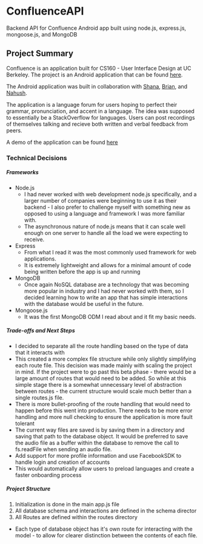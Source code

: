 ConfluenceAPI
=============

Backend API for Confluence Android app built using node.js, express.js, mongoose.js, and MongoDB

## Project Summary

Confluence is an application built for CS160 - User Interface Design at UC Berkeley. The project is an Android application that can be found [here](https://www.github.com/eabartlett/Confluence).

The Android application was built in collaboration with [Shana](https://github.com/shanawho), [Brian](https://github.com/dolphyin), and [Nahush](https://github.com/nbhanage).

The application is a language forum for users hoping to perfect their grammar, pronunciation, and accent in a language. The idea was supposed to essentially be a StackOverflow for languages. Users can post recordings of themselves talking and recieve both written and verbal feedback from peers.

A demo of the application can be found [here](https://www.youtube.com/watch?v=ySKpy1bGOws)

### Technical Decisions

##### Frameworks
* Node.js
  * I had never worked with web development node.js specifically, and a larger number of companies were beginning to use it as their backend - I also prefer to challenge myself with something new as opposed to using a language and framework I was more familiar with.
  * The asynchronous nature of node.js means that it can scale well enough on one server to handle all the load we were expecting to receive.
* Express
  * From what I read it was the most commonly used framework for web applications.
  * It is extremely lightweight and allows for a minimal amount of code being written before the app is up and running
* MongoDB
  * Once again NoSQL database are a technology that was becoming more popular in industry and I had never worked with them, so I decided learning how to write an app that has simple interactions with the database would be useful in the future.
* Mongoose.js
  * It was the first MongoDB ODM I read about and it fit my basic needs.
  
##### Trade-offs and Next Steps
*  I decided to separate all the route handling based on the type of data that it interacts with
  *  This created a more complex file structure while only slightly simplifying each route file. This decision was made mainly with scaling the project in mind. If the project were to go past this beta phase - there would be a large amount of routes that would need to be added. So while at this simple stage there is a somewhat unnecessary level of abstraction between routes - the current structure would scale much better than a single routes.js file.
*  There is more bullet-proofing of the route handling that would need to happen before this went into production. There needs to be more error handling and more null checking to ensure the application is more fault tolerant
*  The current way files are saved is by saving them in a directory and saving that path to the database object. It would be preferred to save the audio file as a buffer within the database to remove the call to fs.readFile when sending an audio file.
*  Add support for more profile information and use FacebookSDK to handle login and creation of accounts
  * This would automatically allow users to preload languages and create a faster onboarding process

##### Project Structure

1. Initialization is done in the main app.js file
2. All database schema and interactions are defined in the schema director
3. All Routes are defined within the routes directory
  * Each type of database object has it's own route for interacting with the model - to allow for clearer distinction between the contents of each file.
